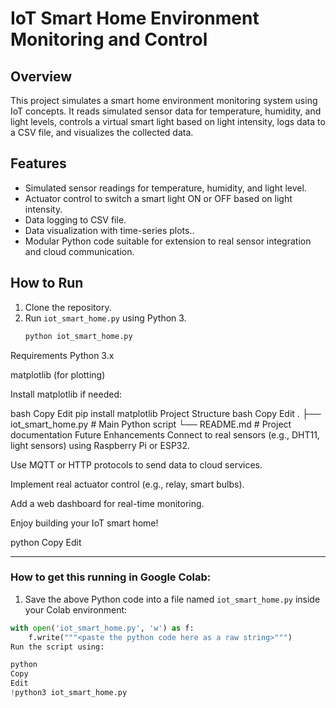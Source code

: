 # IoT Smart Home Environment Monitoring and Control

## Overview
This project simulates a smart home environment monitoring system using IoT concepts. It reads simulated sensor data for temperature, humidity, and light levels, controls a virtual smart light based on light intensity, logs data to a CSV file, and visualizes the collected data.

## Features
- Simulated sensor readings for temperature, humidity, and light level.
- Actuator control to switch a smart light ON or OFF based on light intensity.
- Data logging to CSV file.
- Data visualization with time-series plots..
- Modular Python code suitable for extension to real sensor integration and cloud communication.

## How to Run
1. Clone the repository.
2. Run `iot_smart_home.py` using Python 3.
   ```bash
   python iot_smart_home.py
Requirements
Python 3.x

matplotlib (for plotting)

Install matplotlib if needed:

bash
Copy
Edit
pip install matplotlib
Project Structure
bash
Copy
Edit
.
├── iot_smart_home.py  # Main Python script
└── README.md          # Project documentation
Future Enhancements
Connect to real sensors (e.g., DHT11, light sensors) using Raspberry Pi or ESP32.

Use MQTT or HTTP protocols to send data to cloud services.

Implement real actuator control (e.g., relay, smart bulbs).

Add a web dashboard for real-time monitoring.

Enjoy building your IoT smart home!

python
Copy
Edit

---

### How to get this running in **Google Colab**:

1. Save the above Python code into a file named `iot_smart_home.py` inside your Colab environment:

```python
with open('iot_smart_home.py', 'w') as f:
    f.write("""<paste the python code here as a raw string>""")
Run the script using:

python
Copy
Edit
!python3 iot_smart_home.py
